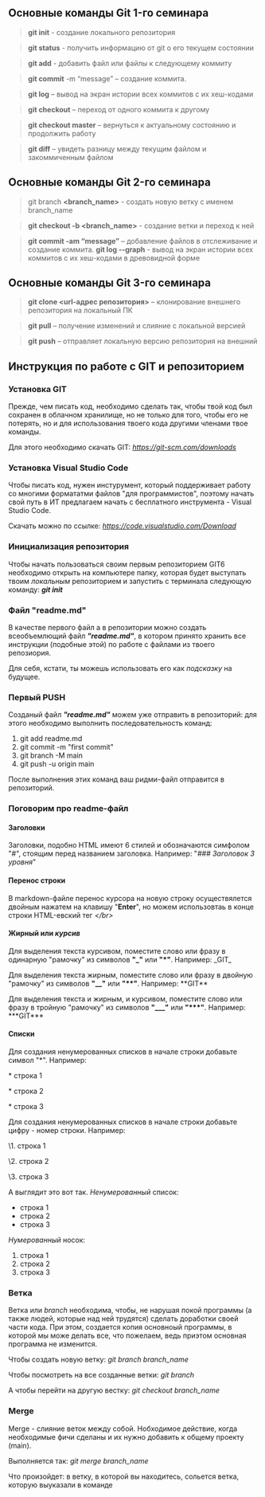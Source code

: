 ## Основные команды Git 1-го семинара

> **git init** - создание локального репозитория

> **git status** - получить информацию от git о его текущем состоянии

> **git add** - добавить файл или файлы к следующему коммиту

> **git commit** -m “message” – создание коммита.

> **git log** – вывод на экран истории всех коммитов с их хеш-кодами

> **git checkout** – переход от одного коммита к другому

> **git checkout master** – вернуться к актуальному состоянию и продолжить работу

> **git diff** – увидеть разницу между текущим файлом и закоммиченным файлом


## Основные команды Git 2-го семинара

> git branch **<branch_name>** - создать новую ветку с именем branch_name

> **git checkout  -b <branch_name>** - создание ветки и переход к ней

> **git commit -am “message”** – добавление файлов в отслеживание и       создание коммита.
> **git log --graph** - вывод на экран истории всех коммитов с их хеш-кодами в древовидной форме

## Основные команды Git 3-го семинара

> **git clone <url-адрес репозитория>** – клонирование внешнего репозитория на  локальный ПК

> **git pull** – получение изменений и слияние с локальной версией

> **git push** – отправляет локальную версию репозитория на внешний

## Инструкция по работе с GIT и репозиторием

### Установка GIT

Прежде, чем писать код, необходимо сделать так, чтобы твой код был сохранен в облачном хранилище, но не только для того, чтобы его не потерять, но и для использования твоего кода другими членами твое  команды. 

Для этого необходимо скачать GIT: _https://git-scm.com/downloads_

### Установка Visual Studio Code

Чтобы писать код, нужен инстурумент, который поддерживает работу со многими формататми файлов "для программистов", поэтому начать свой путь в ИТ предлагаем начать с бесплатного инструмента - Visual Studio Code.

Скачать можно по ссылке: _https://code.visualstudio.com/Download_

### Инициализация репозитория

Чтобы начать пользоваться своим первым репозиторием GIT6 необходимо открыть на компьютере папку, которая будет выступать твоим _локальным_ репозиторием и запустить с терминала следующую команду: ***git init***

### Файл "readme.md"

В качестве первого файл а в репозитории можно создать всеобъемлющий файл ___"readme.md"___, в котором принято хранить все инструкции (подобные этой) по работе с файлами из твоего репозиория.

Для себя, кстати, ты можешь использовать его как _подсказку_ на будущее.

### Первый PUSH

Созданый файл ___"readme.md"___ можем уже отправить в репозиторий: для этого необходимо выполнить последовательность команд:

1. git add readme.md
2. git commit -m "first commit"
3. git branch -M main
4. git push -u origin main

После выполнения этих команд ваш ридми-файл отправится в репозиторий. 

### Поговорим про readme-фaйл

#### Заголовки

Заголовки, подобно HTML имеют 6 стилей и обозначаются симфолом "#", стоящим перед названием заголовка. Например: "_### Заголовок 3 уровня_"

#### Перенос строки

В markdown-файле перенос курсора на новую строку осуществялется двойным нажатем на клавишу "__Enter__", но можем использовтаь в конце строки HTML-евский тег _\</br>_

#### Жирный или _курсив_

Для выделения текста курсивом, поместите слово или фразу в одинарную "рамочку" из символов __"\_"__ или __"\*"__. Например: \_GIT_

Для выделения текста жирным, поместите слово или фразу в двойную "рамочку" из символов __"\_\_"__ или __"\*\*"__. Например: \*\*GIT**

Для выделения текста и жирным, и курсивом, поместите слово или фразу в тройную "рамочку" из символов __"\_\_\_"__ или __"\*\*\*"__. Например: \*\*\*GIT***

#### Списки

Для создания ненумерованных списков в начале строки добавьте символ "*". Например: 

\* строка 1

\* строка 2

\* строка 3

Для создания ненумерованных списков в начале строки добавьте цифру - номер строки. Например: 

\1. строка 1

\2. строка 2

\3. строка 3

А выглядит это вот так. _Ненумерованный_ список:
* строка 1
* строка 2
* строка 3

_Нумерованный_ носок:
1. строка 1
2. строка 2
3. строка 3

### Ветка

Ветка или _branch_ необходима, чтобы, не нарушая покой программы (а также людей, которые над ней трудятся) сделать доработки своей части кода. При этом, создается копия основноый программы, в которой мы може делать все, что пожелаем, ведь приэтом основная программа не изменится.

Чтобы создать новую ветку: _git branch branch_name_

Чтобы посмотреть на все созданные ветки: _git branch_

А чтобы перейти на другую вестку: _git checkout branch_name_

### Merge

Merge - слияние веток между собой. Нобходимое  действие, когда необходимые фичи сделаны и их нужно добавить к общему проекту (main).

Выполняется так: _git merge branch_name_

Что произойдет: в ветку, в которой вы находитесь, сольется ветка, которую выуказали в команде
